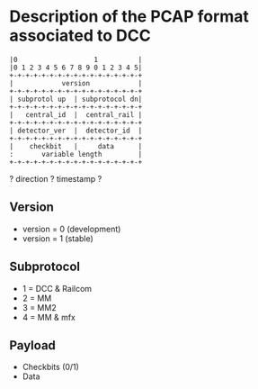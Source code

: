 # Description of the PCAP format associated to DCC

```
|0                   1          |
|0 1 2 3 4 5 6 7 8 9 0 1 2 3 4 5|
+-+-+-+-+-+-+-+-+-+-+-+-+-+-+-+-+
|            version            |
+-+-+-+-+-+-+-+-+-+-+-+-+-+-+-+-+
| subprotol up  | subprotocol dn|
+-+-+-+-+-+-+-+-+-+-+-+-+-+-+-+-+
|   central_id  |  central_rail |
+-+-+-+-+-+-+-+-+-+-+-+-+-+-+-+-+
| detector_ver  |  detector_id  |
+-+-+-+-+-+-+-+-+-+-+-+-+-+-+-+-+
|    checkbit   |     data      |
:       variable length         |
+-+-+-+-+-+-+-+-+-+-+-+-+-+-+-+-+
```

? direction ? timestamp ?

## Version
- version = 0 (development)
- version = 1 (stable)

## Subprotocol
- 1 = DCC & Railcom
- 2 = MM
- 3 = MM2
- 4 = MM & mfx

## Payload
- Checkbits (0/1)
- Data
